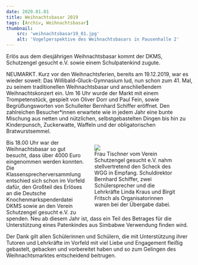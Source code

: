 ```yaml
---
date: 2020.01.01
title: Weihnachtsbasar 2019
tags: [Archiv, Weihnachtsbasar]
thumbnail: 
    src: 'weihnachtsbasar19_01.jpg'
    alt: 'Vogelperspektive des Weihnachtsbasars in Pausenhalle 2' 
---
```

Erlös aus dem diesjährigen Weihnachtsbasar kommt der DKMS, Schutzengel gesucht e.V. sowie einem Schulpatenkind zugute.

NEUMARKT. Kurz vor den Weihnachtsferien, bereits am 19.12.2019, war es wieder soweit: Das Willibald-Gluck-Gymnasium lud, nun schon zum 41. Mal, zu seinem traditionellen Weihnachtsbasar und anschließendem Weihnachtskonzert ein. Um 16 Uhr wurde der Markt mit einem Trompetenstück, gespielt von Oliver Dorr und Paul Fein, sowie Begrüßungsworten von Schulleiter Bernhard Schiffer eröffnet. Den zahlreichen Besucher*innen erwartete wie in jedem Jahr eine bunte Mischung aus netten und nützlichen, selbstgebastelten Dingen bis hin zu Kinderpunsch, Zuckerwatte, Waffeln und der obligatorischen Bratwurstsemmel.

<figure style ="float:right;width: 45%; margin-left:20px">
<img src = "/images/weihnachtsbasar19_02.jpg" >
<figcaption> Frau Tischner vom Verein Schutzengel gesucht e.V. nahm stellvertretend den Scheck des WGG in Empfang. Schuldirektor Bernhard Schiffer, zwei Schülersprecher und die Lehrkräfte Linda Kraus und Birgit Fritsch als Organisatorinnen waren bei der Übergabe dabei. 
</figcaption>
</figure>

Bis 18.00 Uhr war der Weihnachtsbasar so gut besucht, dass über 4000 Euro eingenommen werden konnten. Die Klassensprecherversammlung entschied sich schon im Vorfeld dafür, den Großteil des Erlöses an die Deutsche Knochenmarkspenderdatei DKMS sowie an den Verein Schutzengel gesucht e.V. zu spenden. Neu ab diesem Jahr ist, dass ein Teil des Betrages für die Unterstützung eines Patenkindes aus Simbabwe Verwendung finden wird.

Der Dank gilt allen Schülerinnen und Schülern, die mit Unterstützung ihrer Tutoren und Lehrkräfte im Vorfeld mit viel Liebe und Engagement fleißig gebastelt, gebacken und vorbereitet haben und so zum Gelingen des Weihnachtsmarktes entscheidend beitrugen.